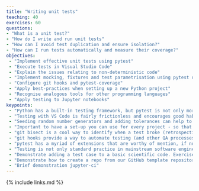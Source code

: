 ```yaml
---
title: "Writing unit tests"
teaching: 40
exercises: 60
questions:
- "What is a unit test?"
- "How do I write and run unit tests"
- "How can I avoid test duplication and ensure isolation?"
- "How can I run tests automatically and measure their coverage?"
objectives:
 - "Implement effective unit tests using pytest"
 - "Execute tests in Visual Studio Code"
 - "Explain the issues relating to non-deterministic code"
 - "Implement mocking, fixtures and test parametrisation using pytest decorators"
 - "Configure git hooks and pytest-coverage"
 - "Apply best-practices when setting up a new Python project"
 - "Recognise analogous tools for other programming languages"
 - "Apply testing to Jupyter notebooks"
keypoints:
 - "Python has a built-in testing framework, but pytest is not only more extensible, it's also more concise even for the simplest case"
 - "Testing with VS Code is fairly frictionless and encourages good habits (writing tests as you code, test-driven development)"
 - "Seeding random number generators and adding tolerances can help to test non-deterministic code (though presents challenges)"
 - "Important to have a set-up you can use for every project - so that it becomes as routine in your workflow as version control itself"
 - "git bisect is a cool way to identify when a test broke (retrospectively)"
 - "git hooks provide a way to automate testing (and other QA processes)"
 - "pytest has a myriad of extensions that are worthy of mention, if not demonstrating, such as Jupyter, benchmark, Hypothesis, tox etc"
 - "Testing is not only standard practice in mainstream software engineering, it also provides distinct benefits for any non-trivial research software"
 - "Demonstrate adding a test case to a basic scientific code. Exercise involves adding others (see below)."
 - "Demonstrate how to create a repo from our GitHub template repository - and how the tests are run automatically and immediately on any change to your copy of the code"
 - "Brief demonstration jupyter-ci"
---
```


{% include links.md %}
